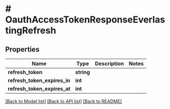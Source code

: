 # # OauthAccessTokenResponseEverlastingRefresh

## Properties

Name | Type | Description | Notes
------------ | ------------- | ------------- | -------------
**refresh_token** | **string** |  |
**refresh_token_expires_in** | **int** |  |
**refresh_token_expires_at** | **int** |  |

[[Back to Model list]](../../README.md#models) [[Back to API list]](../../README.md#endpoints) [[Back to README]](../../README.md)
